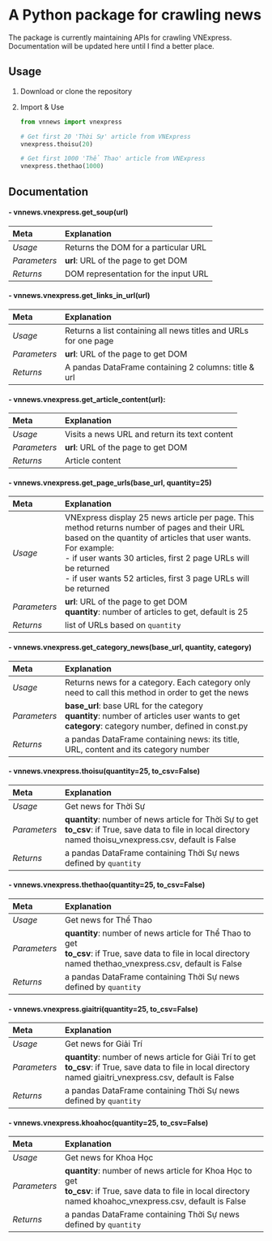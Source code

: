 # A Python package for crawling news
The package is currently maintaining APIs for crawling VNExpress. Documentation will be updated here until I find a better place.

## Usage

1. Download or clone the repository

2. Import & Use

    ```python
    from vnnews import vnexpress
    
    # Get first 20 'Thời Sự' article from VNExpress
    vnexpress.thoisu(20) 
    
    # Get first 1000 'Thể Thao' article from VNExpress
    vnexpress.thethao(1000) 
    ```
    
## Documentation

#### - vnnews.vnexpress.get_soup(url)

| Meta | Explanation |
| :---- | :----------- |
| *Usage* | Returns the DOM for a particular URL |
| *Parameters* | **url**: URL of the page to get DOM |
| *Returns* | DOM representation for the input URL |

#### - vnnews.vnexpress.get_links_in_url(url)

| Meta | Explanation |
| :---- | :----------- |
| *Usage* | Returns a list containing all news titles and URLs for one page |
| *Parameters* | **url**: URL of the page to get DOM |
| *Returns* | A pandas DataFrame containing 2 columns: title & url |

#### - vnnews.vnexpress.get_article_content(url):

| Meta | Explanation |
| :---- | :----------- |
| *Usage* | Visits a news URL and return its text content |
| *Parameters* | **url**: URL of the page to get DOM |
| *Returns* | Article content |

#### - vnnews.vnexpress.get_page_urls(base_url, quantity=25)

| Meta | Explanation |
| :---- | :----------- |
| *Usage* | VNExpress display 25 news article per page. This method returns number of pages and their URL based on the quantity of articles that user wants. For example: <br> - if user wants 30 articles, first 2 page URLs will be returned <br> - if user wants 52 articles, first 3 page URLs will be returned |
| *Parameters* | **url**: URL of the page to get DOM <br> **quantity**: number of articles to get, default is 25|
| *Returns* | list of URLs based on `quantity` |

#### - vnnews.vnexpress.get_category_news(base_url, quantity, category)

| Meta | Explanation |
| :---- | :----------- |
| *Usage* | Returns news for a category. Each category only need to call this method in order to get the news |
| *Parameters* | **base_url**: base URL for the category <br> **quantity**: number of articles user wants to get <br> **category**: category number, defined in const.py |
| *Returns* | a pandas DataFrame containing news: its title, URL, content and its category number |

#### - vnnews.vnexpress.thoisu(quantity=25, to_csv=False)

| Meta | Explanation |
| :---- | :----------- |
| *Usage* | Get news for Thời Sự |
| *Parameters* | **quantity**: number of news article for Thời Sự to get <br> **to_csv**: if True, save data to file in local directory named thoisu_vnexpress.csv, default is False|
| *Returns* | a pandas DataFrame containing Thời Sự news defined by `quantity` |

#### - vnnews.vnexpress.thethao(quantity=25, to_csv=False)

| Meta | Explanation |
| :---- | :----------- |
| *Usage* | Get news for Thể Thao |
| *Parameters* | **quantity**: number of news article for Thể Thao to get <br> **to_csv**: if True, save data to file in local directory named thethao_vnexpress.csv, default is False |
| *Returns* | a pandas DataFrame containing Thời Sự news defined by `quantity` |

#### - vnnews.vnexpress.giaitri(quantity=25, to_csv=False)

| Meta | Explanation |
| :---- | :----------- |
| *Usage* | Get news for Giải Trí |
| *Parameters* | **quantity**: number of news article for Giải Trí to get <br> **to_csv**: if True, save data to file in local directory named giaitri_vnexpress.csv, default is False |
| *Returns* | a pandas DataFrame containing Thời Sự news defined by `quantity` |

#### - vnnews.vnexpress.khoahoc(quantity=25, to_csv=False)

| Meta | Explanation |
| :---- | :----------- |
| *Usage* | Get news for Khoa Học |
| *Parameters* | **quantity**: number of news article for Khoa Học to get <br> **to_csv**: if True, save data to file in local directory named khoahoc_vnexpress.csv, default is False|
| *Returns* | a pandas DataFrame containing Thời Sự news defined by `quantity` |